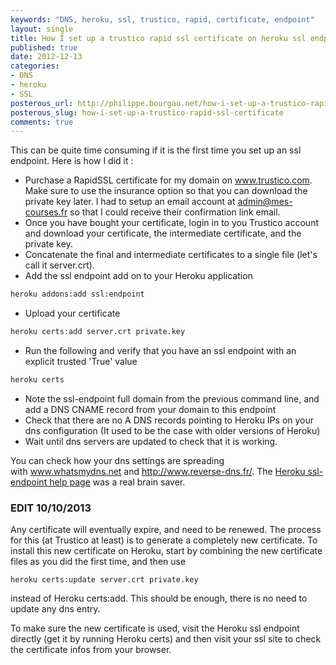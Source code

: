 ```yaml
---
keywords: "DNS, heroku, ssl, trustico, rapid, certificate, endpoint"
layout: single
title: How I set up a trustico rapid ssl certificate on heroku ssl endpoint
published: true
date: 2012-12-13
categories:
- DNS
- heroku
- SSL
posterous_url: http://philippe.bourgau.net/how-i-set-up-a-trustico-rapid-ssl-certificate
posterous_slug: how-i-set-up-a-trustico-rapid-ssl-certificate
comments: true
---
```

This can be quite time consuming if it is the first time you set up an ssl endpoint. Here is how I did it :

* Purchase a RapidSSL certificate for my domain on <a href="http://www.trustico.com" target="_blank">www.trustico.com</a>. Make sure to use the insurance option so that you can download the private key later. I had to setup an email account at <a href="mailto:admin@mes-courses.fr" target="_blank">admin@mes-courses.fr</a> so that I could receive their confirmation link email.</li> <li>Once you have bought your certificate, login in to you Trustico account and download your certificate, the intermediate certificate, and the private key.</li><li>Concatenate the final and intermediate certificates to a single file (let's call it server.crt).
* Add the ssl endpoint add on to your Heroku application

```sh
heroku addons:add ssl:endpoint
```

* Upload your certificate

```sh
heroku certs:add server.crt private.key
```

* Run the following and verify that you have an ssl endpoint with an explicit trusted 'True' value

```sh
heroku certs
```

* Note the ssl-endpoint full domain from the previous command line, and add a DNS CNAME record from your domain to this endpoint
* Check that there are no A DNS records pointing to Heroku IPs on your dns configuration (It used to be the case with older versions of Heroku)
* Wait until dns servers are updated to check that it is working.

You can check how your dns settings are spreading with <a href="http://www.whatsmydns.net/" target="_blank">www.whatsmydns.net</a> and <a href="http://www.reverse-dns.fr/">http://www.reverse-dns.fr/</a>. The <a href="https://devcenter.heroku.com/articles/ssl-endpoint">Heroku ssl-endpoint help page</a> was a real brain saver.

### EDIT 10/10/2013

Any certificate will eventually expire, and need to be renewed. The process for this (at Trustico at least) is to generate a completely new certificate. To install this new certificate on Heroku, start by combining the new certificate files as you did the first time, and then use

```
heroku certs:update server.crt private.key
```

instead of Heroku certs:add. This should be enough, there is no need to update any dns entry.

To make sure the new certificate is used, visit the Heroku ssl endpoint directly (get it by running Heroku certs) and then visit your ssl site to check the certificate infos from your browser.
